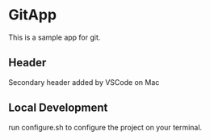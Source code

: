 # GitApp

This is a sample app for git.

## Header
Secondary header added by VSCode on Mac

## Local Development
run configure.sh to configure the project on your terminal.